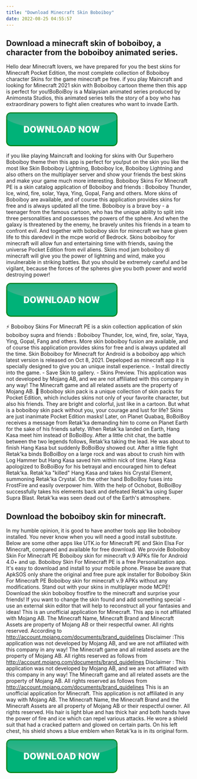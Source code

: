 ```yaml
---
title: "Download Minecraft Skin Boboiboy"
date: 2022-08-25 04:55:57
---
```


## Download a minecraft skin of boboiboy, a character from the boboiboy animated series.

Hello dear Minecraft lovers, we have prepared for you the best skins for Minecraft Pocket Edition, the most complete collection of Boboiboy character Skins for the game minecraft pe free. if you play Maincraft and looking for Minecraft 2021 skin with Boboiboy cartoon theme then this app is perfect for you!BoBoiBoy is a Malaysian animated series produced by Animonsta Studios, this animated series tells the story of a boy who has extraordinary powers to fight alien creatures who want to invade Earth.

[![button](https://github.com/minecraftbay/minecraftbay.github.io/blob/main/dlbutton.png?raw=true)](https://minecraftsync.com/download-minecraft-skin)


if you like playing Maincraft and looking for skins with Our Superhero Boboiboy theme then this app is perfect for you!put on the skin you like the most like Skin Boboiboy Lightning, Boboiboy Ice, Boboiboy Lightning and also others on the multiplayer server and show your friends the best skins and make your game much more interesting.
Boboiboy Skins For Minecraft PE is a skin catalog application of Boboiboy and friends : Boboiboy Thunder, Ice, wind, fire, solar, Yaya, Ying, Gopal, Fang and others. More skins of Boboiboy are available, and of course this application provides skins for free and is always updated all the time.
Boboiboy is a brave boy - a teenager from the famous cartoon, who has the unique ability to split into three personalities and possesses the powers of the sphere. And when the galaxy is threatened by the enemy, he bravely unites his friends in a team to confront evil. And together with boboiboy skin for minecraft we have given life to this daredevil in the mcpe world of Bedrock.
Skins boboiboy for minecraft will allow fun and entertaining time with friends, saving the universe Pocket Edition from evil aliens. Skins mod jam boboiboy di minecraft will give you the power of lightning and wind, make you invulnerable in striking battles. But you should be extremely careful and be vigilant, because the forces of the spheres give you both power and world destroying power!

[![button](https://github.com/minecraftbay/minecraftbay.github.io/blob/main/dlbutton.png?raw=true)](https://minecraftsync.com/download-minecraft-skin)


⚡ Boboiboy Skins For Minecraft PE is a skin collection application of skin boboiboy supra and friends : Boboiboy Thunder, Ice, wind, fire, solar, Yaya, Ying, Gopal, Fang and others. More skin boboiboy fusion are available, and of course this application provides skins for free and is always updated all the time.
Skin Boboiboy for Minecraft for Android is a boboiboy app which latest version is released on Oct 8, 2021. Depeloped as minecraft app it is specially designed to give you an unique install experience. - Install directly into the game. - Save Skin to gallery. - Skins Preview. This application was not developed by Mojang AB, and we are not affiliated with this company in any way! The Minecraft game and all related assets are the property of Mojang AB.
🔷 Boboiboy skin pack is a unique collection of skin packs for Pocket Edition, which includes skins not only of your favorite character, but also his friends. They are bright and colorful, just like in a cartoon. But what is a boboiboy skin pack without you, your courage and lust for life? Skins are just inanimate Pocket Edition masks!
Later, on Planet Quabaq, BoBoiBoy receives a message from Retak'ka demanding him to come on Planet Earth for the sake of his friends safety. When Retak'ka landed on Earth, Hang Kasa meet him instead of BoBoiBoy. After a little chit chat, the battle between the two legends follows, Retak'ka taking the lead. He was about to finish Hang Kasa but suddenly BoBoiBoy showed out. After a little fight Retak'ka binds BoBoiBoy on a large rock and was about to crush him with Log Hammer but Hang Kasa saved him within nick of time. Hang Kasa apologized to BoBoiBoy for his betrayal and encouraged him to defeat Retak'ka. Retak'ka "killed" Hang Kasa and takes his Crystal Element, summoning Retak'ka Crystal. On the other hand BoBoiBoy fuses into FrostFire and easily overpower him. With the help of Ochobot, BoBoiBoy successfully takes his elements back and defeated Retak'ka using Super Supra Blast. Retak'ka was seen dead out of the Earth's atmosphere.

## Download the boboiboy skin for minecraft.

In my humble opinion, it is good to have another tools app like boboiboy installed. You never know when you will need a good install substitute. Below are some other apps like UTK.io for Minecraft PE and Skin Elsa For Minecraft, compared and available for free download.
We provide Boboiboy Skin For Minecraft PE Boboiboy skin for minecraft v.9 APKs file for Android 4.0+ and up. Boboiboy Skin For Minecraft PE is a free Personalization app. It's easy to download and install to your mobile phone. Please be aware that ApkSOS only share the original and free pure apk installer for Boboiboy Skin For Minecraft PE Boboiboy skin for minecraft v.9 APKs without any modifications.
Stand out with your skins in multiplayer mode MCPE! Download the skin boboiboy frostfire to the minecraft and surprise your friends! If you want to change the skin found and add something special - use an external skin editor that will help to reconstruct all your fantasies and ideas!
This is an unofficial application for Minecraft. This app is not affiliated with Mojang AB. The Minecraft Name, Minecraft Brand and Minecraft Assets are property of Mojang AB or their respectful owner. All rights reserved. According to http://account.mojang.com/documents/brand_guidelines
Disclaimer :This application was not developed by Mojang AB, and we are not affiliated with this company in any way! The Minecraft game and all related assets are the property of Mojang AB. All rights reserved as follows from http://account.mojang.com/documents/brand_guidelines
Disclaimer : This application was not developed by Mojang AB, and we are not affiliated with this company in any way! The Minecraft game and all related assets are the property of Mojang AB. All rights reserved as follows from http://account.mojang.com/documents/brand_guidelines
This is an unofficial application for Minecraft. This application is not affiliated in any way with Mojang AB. The Minecraft Name, the Minecraft Brand and the Minecraft Assets are all property of Mojang AB or their respectful owner. All rights reserved.
His hair is light blue and has thick hair and both hands have the power of fire and ice which can repel various attacks. He wore a shield suit that had a cracked pattern and glowed on certain parts. On his left chest, his shield shows a blue emblem when Retak'ka is in its original form.


[![button](https://github.com/minecraftbay/minecraftbay.github.io/blob/main/dlbutton.png?raw=true)](https://minecraftsync.com/download-minecraft-skin)